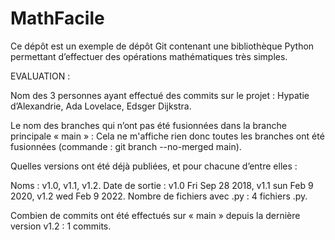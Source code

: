 # MathFacile

Ce dépôt est un exemple de dépôt Git contenant une bibliothèque Python
permettant d’effectuer des opérations mathématiques très simples.

EVALUATION :

Nom des 3 personnes ayant effectué des commits  sur le projet : Hypatie d’Alexandrie, Ada Lovelace, Edsger Dijkstra.

Le nom des branches qui n’ont pas été fusionnées dans la branche principale « main » : Cela ne
m'affiche rien donc toutes les branches ont été fusionnées (commande : git branch --no-merged main).

Quelles versions ont été déjà publiées, et pour chacune d’entre elles :

Noms : v1.0, v1.1, v1.2.
Date de sortie : v1.0 Fri Sep 28 2018, v1.1 sun Feb 9 2020, v1.2 wed Feb 9 2022.
Nombre de fichiers avec .py : 4 fichiers .py.


Combien de commits  ont été effectués sur « main » depuis la dernière version v1.2 : 1 commits.